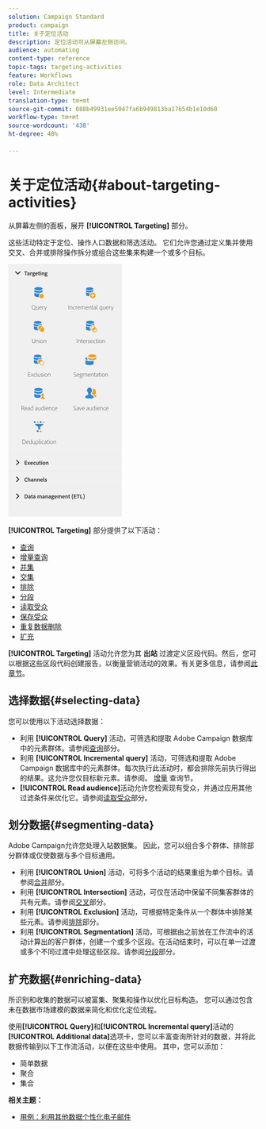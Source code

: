 ```yaml
---
solution: Campaign Standard
product: campaign
title: 关于定位活动
description: 定位活动可从屏幕左侧访问。
audience: automating
content-type: reference
topic-tags: targeting-activities
feature: Workflows
role: Data Architect
level: Intermediate
translation-type: tm+mt
source-git-commit: 088b49931ee5047fa6b949813ba17654b1e10d60
workflow-type: tm+mt
source-wordcount: '438'
ht-degree: 48%

---
```



# 关于定位活动{#about-targeting-activities}

从屏幕左侧的面板，展开 **[!UICONTROL Targeting]** 部分。

这些活动特定于定位、操作人口数据和筛选活动。 它们允许您通过定义集并使用交叉、合并或排除操作拆分或组合这些集来构建一个或多个目标。

![](assets/wkf_targeting_activities.png)

**[!UICONTROL Targeting]** 部分提供了以下活动：

* [查询](../../automating/using/query.md)
* [增量查询](../../automating/using/incremental-query.md)
* [并集](../../automating/using/union.md)
* [交集](../../automating/using/intersection.md)
* [排除](../../automating/using/exclusion.md)
* [分段](../../automating/using/segmentation.md)
* [读取受众](../../automating/using/read-audience.md)
* [保存受众](../../automating/using/save-audience.md)
* [重复数据删除](../../automating/using/deduplication.md)
* [扩充](../../automating/using/enrichment.md)

**[!UICONTROL Targeting]** 活动允许您为其 **出站** 过渡定义区段代码。然后，您可以根据这些区段代码创建报告，以衡量营销活动的效果。有关更多信息，请参阅[此章节](../../reporting/using/creating-a-report-workflow-segment.md)。

## 选择数据{#selecting-data}

您可以使用以下活动选择数据：

* 利用 **[!UICONTROL Query]** 活动，可筛选和提取 Adobe Campaign 数据库中的元素群体。请参阅[查询](../../automating/using/query.md)部分。
* 利用 **[!UICONTROL Incremental query]** 活动，可筛选和提取 Adobe Campaign 数据库中的元素群体。每次执行此活动时，都会排除先前执行得出的结果。这允许您仅目标新元素。请参阅。 [增量](../../automating/using/incremental-query.md) 查询节。
* **[!UICONTROL Read audience]**&#x200B;活动允许您检索现有受众，并通过应用其他过滤条件来优化它。请参阅[读取受众](../../automating/using/read-audience.md)部分。

## 划分数据{#segmenting-data}

Adobe Campaign允许您处理入站数据集。 因此，您可以组合多个群体、排除部分群体或仅使数据与多个目标通用。

* 利用 **[!UICONTROL Union]** 活动，可将多个活动的结果重组为单个目标。请参阅[合并](../../automating/using/union.md)部分。
* 利用 **[!UICONTROL Intersection]** 活动，可仅在活动中保留不同集客群体的共有元素。请参阅[交叉](../../automating/using/intersection.md)部分。
* 利用 **[!UICONTROL Exclusion]** 活动，可根据特定条件从一个群体中排除某些元素。请参阅[排除](../../automating/using/exclusion.md)部分。
* 利用 **[!UICONTROL Segmentation]** 活动，可根据由之前放在工作流中的活动计算出的客户群体，创建一个或多个区段。在活动结束时，可以在单一过渡或多个不同过渡中处理这些区段。请参阅[分段](../../automating/using/segmentation.md)部分。

## 扩充数据{#enriching-data}

所识别和收集的数据可以被富集、聚集和操作以优化目标构造。 您可以通过包含未在数据市场建模的数据来简化和优化定位流程。

使用&#x200B;**[!UICONTROL Query]**&#x200B;和&#x200B;**[!UICONTROL Incremental query]**&#x200B;活动的&#x200B;**[!UICONTROL Additional data]**&#x200B;选项卡，您可以丰富查询所针对的数据，并将此数据传输到以下工作流活动，以便在这些中使用。 其中，您可以添加：

* 简单数据
* 聚合
* 集合

**相关主题：**

* [用例：利用其他数据个性化电子邮件](../../automating/using/personalizing-email-with-additional-data.md)

